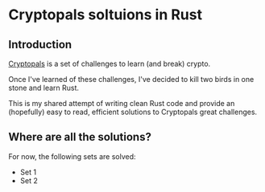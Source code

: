 # Cryptopals soltuions in Rust

Introduction
------------

[Cryptopals](https://cryptopals.com/) is a set of challenges to learn (and break) crypto. 

Once I've learned of these challenges, I've decided to kill two birds in one stone and learn Rust.

This is my shared attempt of writing clean Rust code and provide an (hopefully) easy to read, efficient solutions to Cryptopals great challenges.

## Where are all the solutions?

For now, the following sets are solved:

 - Set 1
 - Set 2
